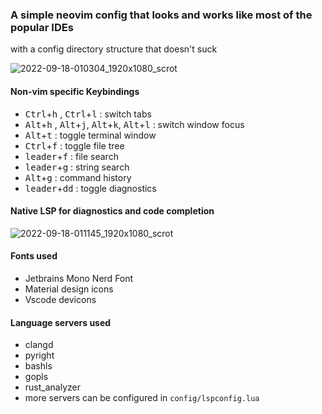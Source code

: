 ### A simple neovim config that looks and works like most of the popular IDEs
with a config directory structure that doesn't suck

![2022-09-18-010304_1920x1080_scrot](https://user-images.githubusercontent.com/48997655/190866003-bd4c78a7-b45e-4289-97c4-fd96dac1f466.png)

#### Non-vim specific Keybindings
- <kbd>Ctrl</kbd>+<kbd>h</kbd> , <kbd>Ctrl</kbd>+<kbd>l</kbd> : switch tabs
- <kbd>Alt</kbd>+<kbd>h</kbd> , <kbd>Alt</kbd>+<kbd>j</kbd>, <kbd>Alt</kbd>+<kbd>k</kbd>, <kbd>Alt</kbd>+<kbd>l</kbd> : switch window focus
- <kbd>Alt</kbd>+<kbd>t</kbd> : toggle terminal window
- <kbd>Ctrl</kbd>+<kbd>f</kbd> : toggle file tree
- <kbd>leader</kbd>+<kbd>f</kbd> : file search
- <kbd>leader</kbd>+<kbd>g</kbd> : string search
- <kbd>Alt</kbd>+<kbd>g</kbd> : command history
- <kbd>leader</kbd>+<kbd>d</kbd><kbd>d</kbd> : toggle diagnostics

#### Native LSP for diagnostics and code completion
![2022-09-18-011145_1920x1080_scrot](https://user-images.githubusercontent.com/48997655/190866239-d63e033c-7a17-4f15-ab1d-0dbc2a2c218d.png)

#### Fonts used
- Jetbrains Mono Nerd Font
- Material design icons
- Vscode devicons

#### Language servers used
- clangd
- pyright
- bashls
- gopls
- rust_analyzer
- more servers can be configured in ```config/lspconfig.lua```
